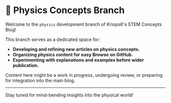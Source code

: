 # 🧪 Physics Concepts Branch

Welcome to the `physics` development branch of Kriops6's STEM Concepts Blog!

This branch serves as a dedicated space for:
* **Developing and refining new articles on physics concepts.**
* **Organizing physics content for easy Browse on GitHub.**
* **Experimenting with explanations and examples before wider publication.**

Content here might be a work in progress, undergoing review, or preparing for integration into the main blog.

---

Stay tuned for mind-bending insights into the physical world!


